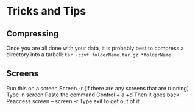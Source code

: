 # Tricks and Tips 

## Compressing
Once you are all done with your data, it is probably best to compress a directory into a tarball:
```tar -czvf folderName.tar.gz *folderName```


## Screens 
Run this on a screen 
Screen -r (if there are any screens that are running)
Type in screen 
Paste the command 
Control + a +d 
Then it goes back 
Reaccess screen – screen -r 
Type exit to get out of it
